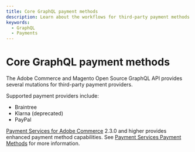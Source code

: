 ```yaml
---
title: Core GraphQL payment methods
description: Learn about the workflows for third-party payment methods.
keywords:
  - GraphQL
  - Payments
---
```


# Core GraphQL payment methods

The Adobe Commerce and Magento Open Source GraphQL API provides several mutations for third-party payment providers.

Supported payment providers include:

- Braintree
- Klarna (deprecated)
- PayPal

[Payment Services for Adobe Commerce](https://commercemarketplace.adobe.com/magento-payment-services.html) 2.3.0 and higher provides enhanced payment method capabilities. See [Payment Services Payment Methods](../payment-services/index.md) for more information.
